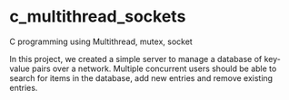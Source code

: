 # c_multithread_sockets
C programming using Multithread, mutex, socket

In this project, we created a simple server to manage a database of key-value
pairs over a network. Multiple concurrent users should be able to search for items in the
database, add new entries and remove existing entries.
